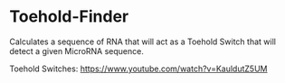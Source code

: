 # Toehold-Finder
Calculates a sequence of RNA that will act as a Toehold Switch that will detect a given MicroRNA sequence.

Toehold Switches: https://www.youtube.com/watch?v=KauldutZ5UM
